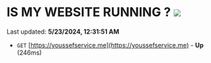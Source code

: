 # IS MY WEBSITE RUNNING ? [![](https://img.shields.io/static/v1?label=Sponsor&message=%E2%9D%A4&logo=GitHub&color=%23fe8e86)](https://github.com/sponsors/<username>)

Last updated: **5/23/2024, 12:31:51 AM**

- `GET` [https://youssefservice.me](https://youssefservice.me) - **Up** (246ms)
